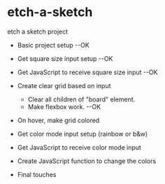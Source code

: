 # etch-a-sketch
etch a sketch project

- Basic project setup --OK
- Get square size input setup --OK
- Get JavaScript to receive square size input --OK

- Create clear grid based on input
    - Clear all children of "board" element.
    - Make flexbox work. --OK

- On hover, make grid colored

- Get color mode input setup (rainbow or b&w)
- Get JavaScript to receive color mode input
- Create JavaScript function to change the colors

- Final touches
